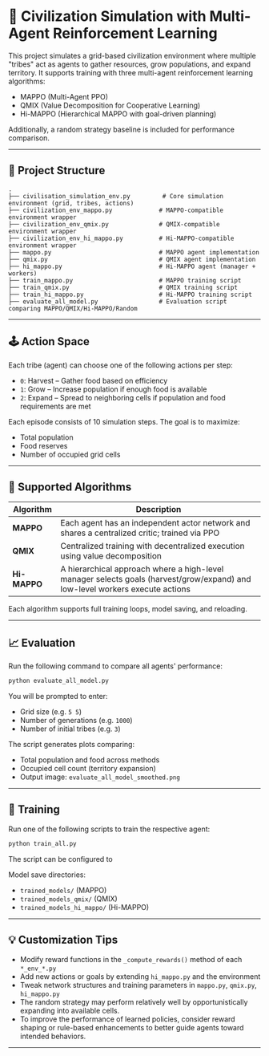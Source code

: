
# 🧠 Civilization Simulation with Multi-Agent Reinforcement Learning

This project simulates a grid-based civilization environment where multiple "tribes" act as agents to gather resources, grow populations, and expand territory. It supports training with three multi-agent reinforcement learning algorithms:

- MAPPO (Multi-Agent PPO)
- QMIX (Value Decomposition for Cooperative Learning)
- Hi-MAPPO (Hierarchical MAPPO with goal-driven planning)

Additionally, a random strategy baseline is included for performance comparison.

---

## 📁 Project Structure

```
.
├── civilisation_simulation_env.py         # Core simulation environment (grid, tribes, actions)
├── civilization_env_mappo.py             # MAPPO-compatible environment wrapper
├── civilization_env_qmix.py              # QMIX-compatible environment wrapper
├── civilization_env_hi_mappo.py          # Hi-MAPPO-compatible environment wrapper
├── mappo.py                              # MAPPO agent implementation
├── qmix.py                               # QMIX agent implementation
├── hi_mappo.py                           # Hi-MAPPO agent (manager + workers)
├── train_mappo.py                        # MAPPO training script
├── train_qmix.py                         # QMIX training script
├── train_hi_mappo.py                     # Hi-MAPPO training script
├── evaluate_all_model.py                 # Evaluation script comparing MAPPO/QMIX/Hi-MAPPO/Random
```

---

## 🕹️ Action Space

Each tribe (agent) can choose one of the following actions per step:

- `0`: Harvest – Gather food based on efficiency  
- `1`: Grow – Increase population if enough food is available  
- `2`: Expand – Spread to neighboring cells if population and food requirements are met  

Each episode consists of 10 simulation steps. The goal is to maximize:

- Total population  
- Food reserves  
- Number of occupied grid cells  

---

## 🤖 Supported Algorithms

| Algorithm    | Description |
|--------------|-------------|
| **MAPPO**    | Each agent has an independent actor network and shares a centralized critic; trained via PPO |
| **QMIX**     | Centralized training with decentralized execution using value decomposition |
| **Hi-MAPPO** | A hierarchical approach where a high-level manager selects goals (harvest/grow/expand) and low-level workers execute actions |

Each algorithm supports full training loops, model saving, and reloading.

---

## 📈 Evaluation

Run the following command to compare all agents' performance:

```bash
python evaluate_all_model.py
```

You will be prompted to enter:
- Grid size (e.g. `5 5`)
- Number of generations (e.g. `1000`)
- Number of initial tribes (e.g. `3`)

The script generates plots comparing:
- Total population and food across methods
- Occupied cell count (territory expansion)
- Output image: `evaluate_all_model_smoothed.png`

---

## 🏁 Training

Run one of the following scripts to train the respective agent:

```bash
python train_all.py
```

The script can be configured to 

Model save directories:
- `trained_models/` (MAPPO)
- `trained_models_qmix/` (QMIX)
- `trained_models_hi_mappo/` (Hi-MAPPO)

---

## 💡 Customization Tips

- Modify reward functions in the `_compute_rewards()` method of each `*_env_*.py`
- Add new actions or goals by extending `hi_mappo.py` and the environment
- Tweak network structures and training parameters in `mappo.py`, `qmix.py`, `hi_mappo.py`
- The random strategy may perform relatively well by opportunistically expanding into available cells.
- To improve the performance of learned policies, consider reward shaping or rule-based enhancements to better guide agents toward intended behaviors.

---
